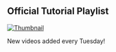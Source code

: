 ## Official Tutorial Playlist
[![Thumbnail](https://img.youtube.com/vi/YOUR_VIDEO_ID/mqdefault.jpg)](https://youtube.com/@eromotionkz)

New videos added every Tuesday!
